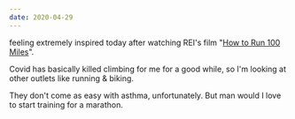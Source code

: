 ```yaml
---
date: 2020-04-29
---
```

feeling extremely inspired today after watching REI's film "[How to Run 100 Miles](https://www.youtube.com/watch?v=iC7Lh4opLsc)". 

Covid has basically killed climbing for me for a good while, so I'm looking at other outlets like running & biking.

They don't come as easy with asthma, unfortunately. But man would I love to start training for a marathon.